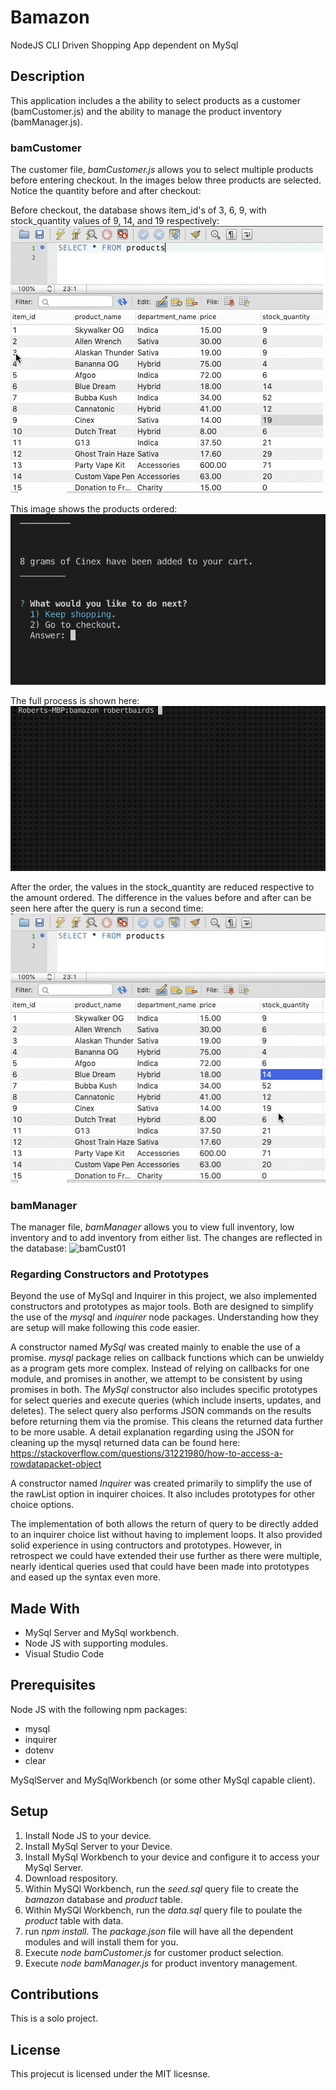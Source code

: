 # Bamazon
NodeJS CLI Driven Shopping App dependent on MySql

## Description
This application includes a the ability to select products as a customer (bamCustomer.js) and the ability to manage the product inventory (bamManager.js). 

### bamCustomer
The customer file, _bamCustomer.js_ allows you to select multiple products before entering checkout.  In the images below three products are selected.  Notice the quantity before and after checkout:

Before checkout, the database shows item_id's of 3, 6, 9, with stock_quantity values of 9, 14, and 19 respectively:
![bamCust01](https://github.com/rbaird2001/bamazon/blob/master/images/bamCust01.gif)
          
This image shows the products ordered:
![bamCust01](https://github.com/rbaird2001/bamazon/blob/master/images/bamCust03.gif)

The full process is shown here:
![bamCust01](https://github.com/rbaird2001/bamazon/blob/master/images/bamCust02.gif)

After the order, the values in the stock_quantity are reduced respective to the amount ordered. The difference in the values before and after can be seen here after the query is run a second time:
![bamCust01](https://github.com/rbaird2001/bamazon/blob/master/images/bamCust04.gif)

### bamManager
The manager file, _bamManager_ allows you to view full inventory, low inventory and to add inventory from either list. The changes are reflected in the database:
![bamCust01](https://github.com/rbaird2001/bamazon/blob/master/images/bamManager01.gif)

### Regarding Constructors and Prototypes
Beyond the use of MySql and Inquirer in this project, we also implemented constructors and prototypes as major tools. Both are designed to simplify the use of the _mysql_ and _inquirer_ node packages. Understanding how they are setup will make following this code easier.

A constructor named _MySql_ was created mainly to enable the use of a promise. _mysql_ package relies on callback functions which can be unwieldy as a program gets more complex. Instead of relying on callbacks for one module, and promises in another, we attempt to be consistent by using promises in both. The _MySql_ constructor also includes specific prototypes for select queries and execute queries (which include inserts, updates, and deletes). The select query also performs JSON commands on the results before returning them via the promise. This cleans the returned data further to be more usable. A detail explanation regarding using the JSON for cleaning up the mysql returned data can be found here: https://stackoverflow.com/questions/31221980/how-to-access-a-rowdatapacket-object

A constructor named _Inquirer_ was created primarily to simplify the use of the rawList option in inquirer choices. It also includes prototypes for other choice options. 

The implementation of both allows the return of query to be directly added to an inquirer choice list without having to implement loops. It also provided solid experience in using contructors and prototypes. However, in retrospect we could have extended their use further as there were multiple, nearly identical queries used that could have been made into prototypes and eased up the syntax even more.

## Made With
* MySql Server and MySql workbench.
* Node JS with supporting modules.
* Visual Studio Code


## Prerequisites
Node JS with the following npm packages:
* mysql
* inquirer
* dotenv
* clear

MySqlServer and MySqlWorkbench (or some other MySql capable client).

## Setup
1. Install Node JS to your device.
2. Install MySql Server to your Device.
3. Install MySql Workbench to your device and configure it to access your MySql Server.
4. Download respository.
5. Within MySQl Workbench, run the _seed.sql_ query file to create the _bamazon_ database and _product_ table.
6. Within MySQl Workbench, run the _data.sql_ query file to poulate the _product_ table with data.
5. run _npm install_. The _package.json_ file will have all the dependent modules and will install them for you.
6. Execute _node bamCustomer.js_ for customer product selection.
7. Execute _node bamManager.js_ for product inventory management.

## Contributions
This is a solo project.

## License
This projecut is licensed under the MIT licesnse.



